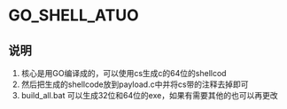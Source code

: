 # GO_SHELL_ATUO

## 说明
1. 核心是用GO编译成的，可以使用cs生成c的64位的shellcod
2. 然后把生成的shellcode放到payload.c中并将cs带的注释去掉即可
3. build_all.bat 可以生成32位和64位的exe，如果有需要其他的也可以再更改

